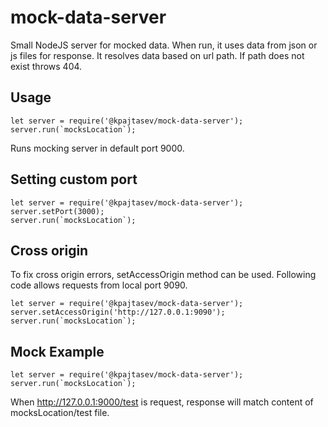 # mock-data-server
Small NodeJS server for mocked data. When run, it uses data from 
json or js files for response. It resolves data based on url path. If 
path does not exist throws 404.

## Usage
```
let server = require('@kpajtasev/mock-data-server');
server.run(`mocksLocation`);
```
Runs mocking server in default port 9000.

## Setting custom port
```
let server = require('@kpajtasev/mock-data-server');
server.setPort(3000);
server.run(`mocksLocation`);
```

## Cross origin
To fix cross origin errors, setAccessOrigin method can be used. 
Following code allows requests from local port 9090.
```
let server = require('@kpajtasev/mock-data-server');
server.setAccessOrigin('http://127.0.0.1:9090');
server.run(`mocksLocation`);
```

## Mock Example
```
let server = require('@kpajtasev/mock-data-server');
server.run(`mocksLocation`);
```
When http://127.0.0.1:9000/test is request, response will 
match content of mocksLocation/test file.

